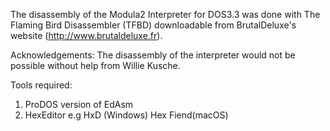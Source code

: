 The disassembly of the Modula2 Interpreter for DOS3.3 was done with The Flaming Bird Disassembler (TFBD) downloadable from BrutalDeluxe's website (http://www.brutaldeluxe.fr).

Acknowledgements: The disassembly of the interpreter would not be possible without help from Willie Kusche.

Tools required:
1) ProDOS version of EdAsm
2) HexEditor e.g HxD (Windows) Hex Fiend(macOS)


